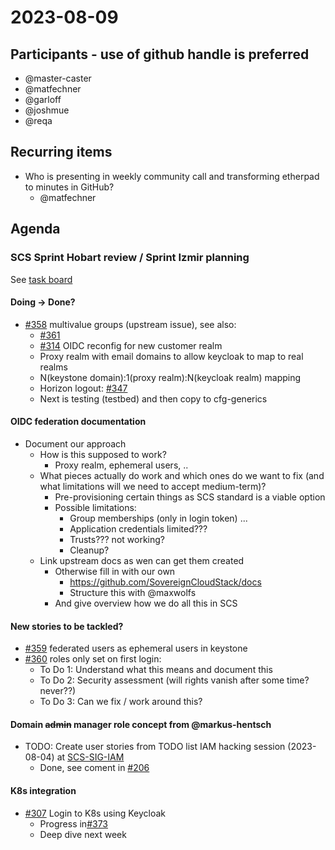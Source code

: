 #  2023-08-09
## Participants - use of github handle is preferred
- @master-caster
- @matfechner
- @garloff
- @joshmue
- @reqa

## Recurring items
* Who is presenting in weekly community call and transforming 
  etherpad to minutes in GitHub?
    * @matfechner

## Agenda

### SCS Sprint Hobart review / Sprint Izmir planning
See [task board](https://github.com/orgs/SovereignCloudStack/projects/6/views/27)

#### Doing -> Done?
* [#358](https://github.com/SovereignCloudStack/issues/issues/358)
   multivalue groups (upstream issue), see also:
    - [#361](https://github.com/SovereignCloudStack/issues/issues/361)
    - [#314](https://github.com/SovereignCloudStack/issues/issues/314) 
   OIDC reconfig for new customer realm
    * Proxy realm with email domains to allow keycloak to map to real realms
    * N(keystone domain):1(proxy realm):N(keycloak realm) mapping
    * Horizon logout:
      [#347](https://github.com/SovereignCloudStack/issues/issues/347) 
    * Next is testing (testbed) and then copy to cfg-generics

#### OIDC federation documentation
* Document our approach
    * How is this supposed to work?
        * Proxy realm, ephemeral users, ..
    * What pieces actually do work and which ones do we want to fix 
      (and what limitations will we need to accept medium-term)?
        * Pre-provisioning certain things as SCS standard
          is a viable option
        * Possible limitations:
            * Group memberships (only in login token) ...
            * Application credentials limited???
            * Trusts??? not working?
            * Cleanup?
    * Link upstream docs as wen can get them created
        * Otherwise fill in with our own
            * https://github.com/SovereignCloudStack/docs
            * Structure this with @maxwolfs
        * And give overview how we do all this in SCS

#### New stories to be tackled?
* [#359](https://github.com/SovereignCloudStack/issues/issues/359)
   federated users as ephemeral users in keystone
* [#360](https://github.com/SovereignCloudStack/issues/issues/360) 
   roles only set on first login: 
    - To Do 1: Understand what this means and document this
    - To Do 2: Security assessment (will rights vanish after some time? never??)
    - To Do 3: Can we fix / work around this?

#### Domain ~~admin~~ manager role concept from @markus-hentsch
* TODO: 
  Create user stories from TODO list IAM hacking session
  (2023-08-04) at [SCS-SIG-IAM](https://input.scs.community/2023-scs-sig-iam)
    * Done, see coment in [#206](https://github.com/SovereignCloudStack/issues/issues/206#issuecomment-1671000117)

#### K8s integration

* [#307](https://github.com/SovereignCloudStack/issues/issues/307)
   Login to K8s using Keycloak
    * Progress in[#373](https://github.com/SovereignCloudStack/issues/issues/373#issuecomment-1667681076)
    * Deep dive next week
